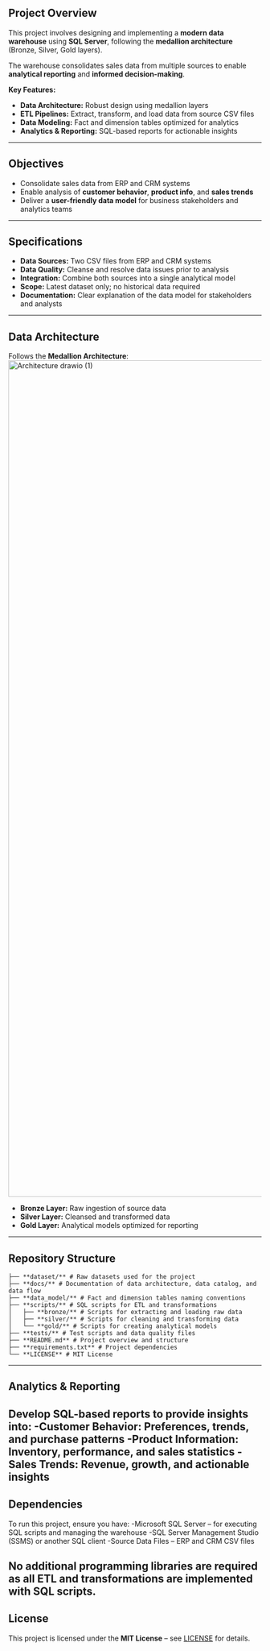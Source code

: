 ## Project Overview
This project involves designing and implementing a **modern data warehouse** using **SQL Server**, following the **medallion architecture** (Bronze, Silver, Gold layers).

The warehouse consolidates sales data from multiple sources to enable **analytical reporting** and **informed decision-making**.

**Key Features:**
- **Data Architecture:** Robust design using medallion layers  
- **ETL Pipelines:** Extract, transform, and load data from source CSV files  
- **Data Modeling:** Fact and dimension tables optimized for analytics  
- **Analytics & Reporting:** SQL-based reports for actionable insights  

---

## Objectives
- Consolidate sales data from ERP and CRM systems  
- Enable analysis of **customer behavior**, **product info**, and **sales trends**  
- Deliver a **user-friendly data model** for business stakeholders and analytics teams  

---

## Specifications
- **Data Sources:** Two CSV files from ERP and CRM systems  
- **Data Quality:** Cleanse and resolve data issues prior to analysis  
- **Integration:** Combine both sources into a single analytical model  
- **Scope:** Latest dataset only; no historical data required  
- **Documentation:** Clear explanation of the data model for stakeholders and analysts  

---

## Data Architecture
Follows the **Medallion Architecture**:  
<img width="3231" height="1661" alt="Architecture drawio (1)" src="https://github.com/user-attachments/assets/f27ae974-66a0-43fd-a75d-5292bc1d22ac" />


- **Bronze Layer:** Raw ingestion of source data  
- **Silver Layer:** Cleansed and transformed data  
- **Gold Layer:** Analytical models optimized for reporting  

---

## Repository Structure
```text
├── **dataset/** # Raw datasets used for the project
├── **docs/** # Documentation of data architecture, data catalog, and data flow
├── **data_model/** # Fact and dimension tables naming conventions
├── **scripts/** # SQL scripts for ETL and transformations
│   ├── **bronze/** # Scripts for extracting and loading raw data
│   ├── **silver/** # Scripts for cleaning and transforming data
│   └── **gold/** # Scripts for creating analytical models
├── **tests/** # Test scripts and data quality files
├── **README.md** # Project overview and structure
├── **requirements.txt** # Project dependencies
└── **LICENSE** # MIT License
```
---
## Analytics & Reporting

Develop SQL-based reports to provide insights into:
-Customer Behavior: Preferences, trends, and purchase patterns
-Product Information: Inventory, performance, and sales statistics
-Sales Trends: Revenue, growth, and actionable insights
---
## Dependencies

To run this project, ensure you have:
-Microsoft SQL Server – for executing SQL scripts and managing the warehouse
-SQL Server Management Studio (SSMS) or another SQL client
-Source Data Files – ERP and CRM CSV files

No additional programming libraries are required as all ETL and transformations are implemented with SQL scripts.
---
## License

This project is licensed under the **MIT License** – see [LICENSE](LICENSE) for details.
